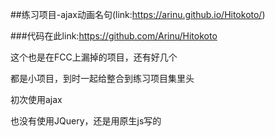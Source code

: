 ##练习项目-ajax动画名句(link:https://arinu.github.io/Hitokoto/)

###代码在此link:https://github.com/Arinu/Hitokoto


这个也是在FCC上漏掉的项目，还有好几个


都是小项目，到时一起给整合到练习项目集里头


初次使用ajax


也没有使用JQuery，还是用原生js写的
